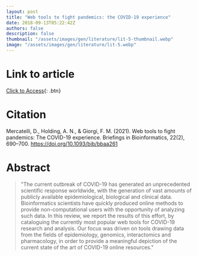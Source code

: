 ```yaml
---
layout: post
title: "Web tools to fight pandemics: the COVID-19 experience"
date: 2018-09-13T05:22:42Z
authors: false
description: false
thumbnail: "/assets/images/gen/literature/lit-5-thumbnail.webp"
image: "/assets/images/gen/literature/lit-5.webp"
---
```

# Link to article
[Click to Access](https://academic.oup.com/bib/article/22/2/690/5923945){: .btn}

# Citation

Mercatelli, D., Holding, A. N., & Giorgi, F. M. (2021). Web tools to fight pandemics: The COVID-19 experience. Briefings in Bioinformatics, 22(2), 690–700. https://doi.org/10.1093/bib/bbaa261

# Abstract

> "The current outbreak of COVID-19 has generated an unprecedented scientific response worldwide, with the generation of vast amounts of publicly available epidemiological, biological and clinical data. Bioinformatics scientists have quickly produced online methods to provide non-computational users with the opportunity of analyzing such data. In this review, we report the results of this effort, by cataloguing the currently most popular web tools for COVID-19 research and analysis. Our focus was driven on tools drawing data from the fields of epidemiology, genomics, interactomics and pharmacology, in order to provide a meaningful depiction of the current state of the art of COVID-19 online resources."

